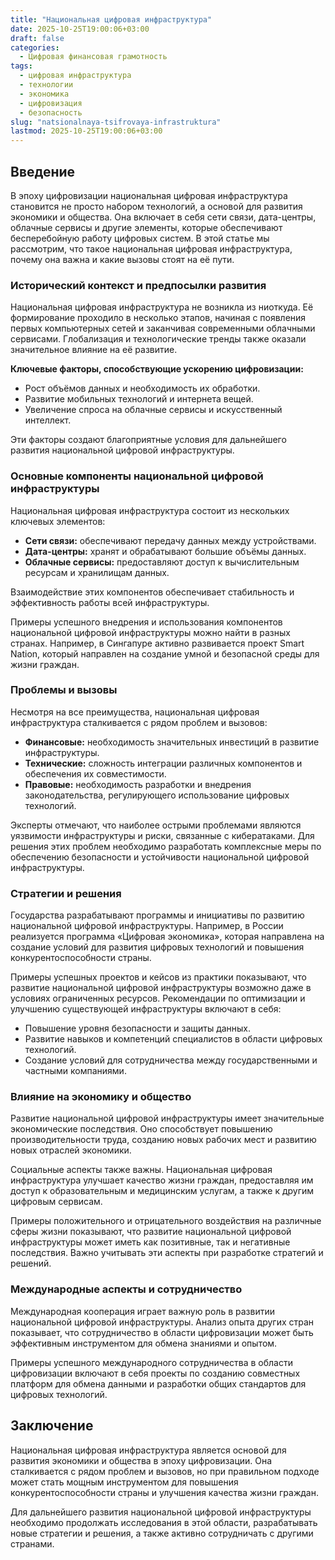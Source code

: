 ```yaml
---
title: "Национальная цифровая инфраструктура"
date: 2025-10-25T19:00:06+03:00
draft: false
categories:
  - Цифровая финансовая грамотность
tags:
  - цифровая инфраструктура
  - технологии
  - экономика
  - цифровизация
  - безопасность
slug: "natsionalnaya-tsifrovaya-infrastruktura"
lastmod: 2025-10-25T19:00:06+03:00
---
```


## Введение

В эпоху цифровизации национальная цифровая инфраструктура становится не просто набором технологий, а основой для развития экономики и общества. Она включает в себя сети связи, дата-центры, облачные сервисы и другие элементы, которые обеспечивают бесперебойную работу цифровых систем. В этой статье мы рассмотрим, что такое национальная цифровая инфраструктура, почему она важна и какие вызовы стоят на её пути.

### Исторический контекст и предпосылки развития

Национальная цифровая инфраструктура не возникла из ниоткуда. Её формирование проходило в несколько этапов, начиная с появления первых компьютерных сетей и заканчивая современными облачными сервисами. Глобализация и технологические тренды также оказали значительное влияние на её развитие.

**Ключевые факторы, способствующие ускорению цифровизации:**

- Рост объёмов данных и необходимость их обработки.
- Развитие мобильных технологий и интернета вещей.
- Увеличение спроса на облачные сервисы и искусственный интеллект.

Эти факторы создают благоприятные условия для дальнейшего развития национальной цифровой инфраструктуры.

### Основные компоненты национальной цифровой инфраструктуры

Национальная цифровая инфраструктура состоит из нескольких ключевых элементов:

- **Сети связи:** обеспечивают передачу данных между устройствами.
- **Дата-центры:** хранят и обрабатывают большие объёмы данных.
- **Облачные сервисы:** предоставляют доступ к вычислительным ресурсам и хранилищам данных.

Взаимодействие этих компонентов обеспечивает стабильность и эффективность работы всей инфраструктуры.

Примеры успешного внедрения и использования компонентов национальной цифровой инфраструктуры можно найти в разных странах. Например, в Сингапуре активно развивается проект Smart Nation, который направлен на создание умной и безопасной среды для жизни граждан.

### Проблемы и вызовы

Несмотря на все преимущества, национальная цифровая инфраструктура сталкивается с рядом проблем и вызовов:

- **Финансовые:** необходимость значительных инвестиций в развитие инфраструктуры.
- **Технические:** сложность интеграции различных компонентов и обеспечения их совместимости.
- **Правовые:** необходимость разработки и внедрения законодательства, регулирующего использование цифровых технологий.

Эксперты отмечают, что наиболее острыми проблемами являются уязвимости инфраструктуры и риски, связанные с кибератаками. Для решения этих проблем необходимо разработать комплексные меры по обеспечению безопасности и устойчивости национальной цифровой инфраструктуры.

### Стратегии и решения

Государства разрабатывают программы и инициативы по развитию национальной цифровой инфраструктуры. Например, в России реализуется программа «Цифровая экономика», которая направлена на создание условий для развития цифровых технологий и повышения конкурентоспособности страны.

Примеры успешных проектов и кейсов из практики показывают, что развитие национальной цифровой инфраструктуры возможно даже в условиях ограниченных ресурсов. Рекомендации по оптимизации и улучшению существующей инфраструктуры включают в себя:

- Повышение уровня безопасности и защиты данных.
- Развитие навыков и компетенций специалистов в области цифровых технологий.
- Создание условий для сотрудничества между государственными и частными компаниями.

### Влияние на экономику и общество

Развитие национальной цифровой инфраструктуры имеет значительные экономические последствия. Оно способствует повышению производительности труда, созданию новых рабочих мест и развитию новых отраслей экономики.

Социальные аспекты также важны. Национальная цифровая инфраструктура улучшает качество жизни граждан, предоставляя им доступ к образовательным и медицинским услугам, а также к другим цифровым сервисам.

Примеры положительного и отрицательного воздействия на различные сферы жизни показывают, что развитие национальной цифровой инфраструктуры может иметь как позитивные, так и негативные последствия. Важно учитывать эти аспекты при разработке стратегий и решений.

### Международные аспекты и сотрудничество

Международная кооперация играет важную роль в развитии национальной цифровой инфраструктуры. Анализ опыта других стран показывает, что сотрудничество в области цифровизации может быть эффективным инструментом для обмена знаниями и опытом.

Примеры успешного международного сотрудничества в области цифровизации включают в себя проекты по созданию совместных платформ для обмена данными и разработки общих стандартов для цифровых технологий.

## Заключение

Национальная цифровая инфраструктура является основой для развития экономики и общества в эпоху цифровизации. Она сталкивается с рядом проблем и вызовов, но при правильном подходе может стать мощным инструментом для повышения конкурентоспособности страны и улучшения качества жизни граждан.

Для дальнейшего развития национальной цифровой инфраструктуры необходимо продолжать исследования в этой области, разрабатывать новые стратегии и решения, а также активно сотрудничать с другими странами.
